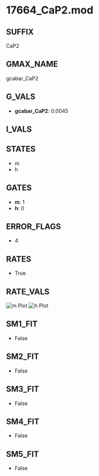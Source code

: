 # 17664_CaP2.mod

## SUFFIX

CaP2

## GMAX_NAME

gcabar_CaP2

## G_VALS

- **gcabar_CaP2**: 0.0045

## I_VALS


## STATES

- m
- h

## GATES

- **m**: 1
- **h**: 0

## ERROR_FLAGS

- 4

## RATES

- True

## RATE_VALS

![m Plot](/Users/pbozelos/Dropbox/icg-Chai-Panos/supermodels/output_markdown_files/Ca/17664_CaP2.mod/images/m.png)
![h Plot](/Users/pbozelos/Dropbox/icg-Chai-Panos/supermodels/output_markdown_files/Ca/17664_CaP2.mod/images/h.png)

## SM1_FIT

- False

## SM2_FIT

- False

## SM3_FIT

- False

## SM4_FIT

- False

## SM5_FIT

- False

